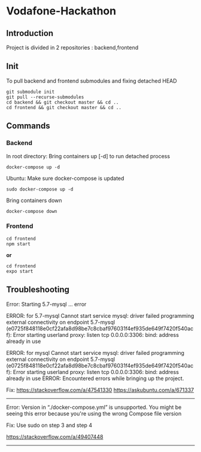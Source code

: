 # Vodafone-Hackathon

## Introduction
Project is divided in 2 repositories : backend,frontend

## Init
To pull backend and frontend submodules and fixing detached HEAD
```shell
git submodule init
git pull --recurse-submodules
cd backend && git checkout master && cd ..
cd frontend && git checkout master && cd ..
```

## Commands

### Backend

In root directory:
Bring containers up  [-d] to run detached process
```shell
docker-compose up -d
```
Ubuntu: Make sure docker-compose is updated
```shell
sudo docker-compose up -d
```
Bring containers down
```shell
docker-compose down
```

### Frontend

```shell
cd frontend
npm start
```
**or**

```shell
cd frontend
expo start
```

## Troubleshooting
Error:
Starting 5.7-mysql ... error

ERROR: for 5.7-mysql  Cannot start service mysql: driver failed programming external connectivity on endpoint 5.7-mysql (e0725f848118e0cf22afa8d98be7c8cbaf976031f4ef935de649f7420f540acf): Error starting userland proxy: listen tcp 0.0.0.0:3306: bind: address already in use

ERROR: for mysql  Cannot start service mysql: driver failed programming external connectivity on endpoint 5.7-mysql (e0725f848118e0cf22afa8d98be7c8cbaf976031f4ef935de649f7420f540acf): Error starting userland proxy: listen tcp 0.0.0.0:3306: bind: address already in use
ERROR: Encountered errors while bringing up the project.

Fix:
https://stackoverflow.com/a/47541330
https://askubuntu.com/a/671337

------
Error:
Version in “./docker-compose.yml” is unsupported. You might be seeing this error because you're using the wrong Compose file version

Fix:
Use sudo on step 3 and step 4

https://stackoverflow.com/a/49407448

------
